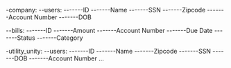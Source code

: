 -company:
--users:
-------ID
-------Name
-------SSN
-------Zipcode
-------Account Number
-------DOB

--bills:
-------ID
-------Amount
-------Account Number
-------Due Date
-------Status
-------Category


-utility_unity:
--users:
-------ID
-------Name
-------Zipcode
-------SSN
-------DOB
-------Account Number
...
